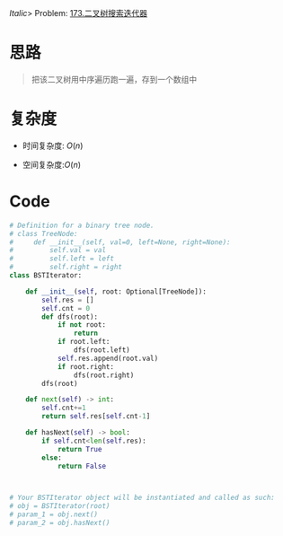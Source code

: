 _Italic_> Problem: [173.二叉树搜索迭代器](https://leetcode.cn/problems/binary-search-tree-iterator/description/)

# 思路

> 把该二叉树用中序遍历跑一遍，存到一个数组中

# 复杂度

- 时间复杂度: $O(n)$

- 空间复杂度:$O(n)$

# Code

```Python []
# Definition for a binary tree node.
# class TreeNode:
#     def __init__(self, val=0, left=None, right=None):
#         self.val = val
#         self.left = left
#         self.right = right
class BSTIterator:

    def __init__(self, root: Optional[TreeNode]):
        self.res = []
        self.cnt = 0
        def dfs(root):
            if not root:
                return
            if root.left:
                dfs(root.left)
            self.res.append(root.val)
            if root.right:
                dfs(root.right)
        dfs(root)

    def next(self) -> int:
        self.cnt+=1
        return self.res[self.cnt-1]

    def hasNext(self) -> bool:
        if self.cnt<len(self.res):
            return True
        else:
            return False



# Your BSTIterator object will be instantiated and called as such:
# obj = BSTIterator(root)
# param_1 = obj.next()
# param_2 = obj.hasNext()
```
